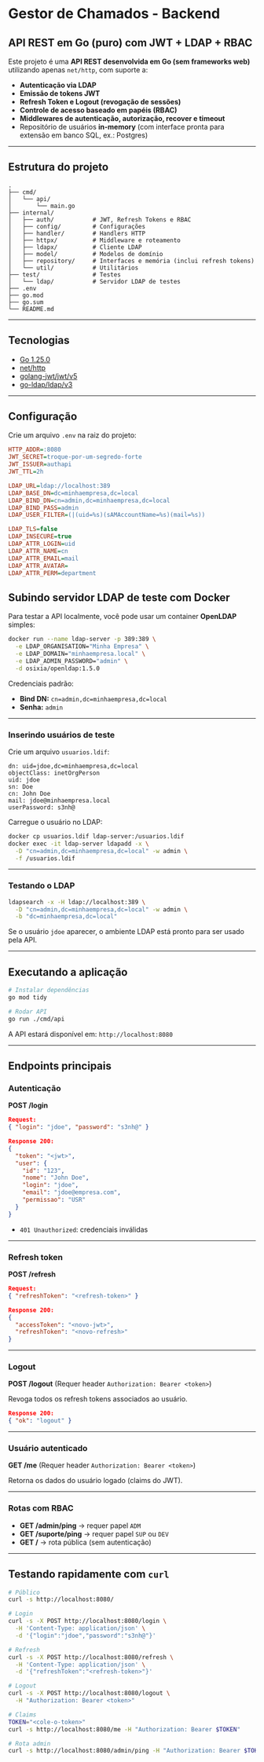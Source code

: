 # Gestor de Chamados - Backend

## API REST em Go (puro) com JWT + LDAP + RBAC

Este projeto é uma **API REST desenvolvida em Go (sem frameworks web)** utilizando apenas `net/http`, com suporte a:

* **Autenticação via LDAP**
* **Emissão de tokens JWT**
* **Refresh Token e Logout (revogação de sessões)**
* **Controle de acesso baseado em papéis (RBAC)**
* **Middlewares de autenticação, autorização, recover e timeout**
* Repositório de usuários **in-memory** (com interface pronta para extensão em banco SQL, ex.: Postgres)

---

## Estrutura do projeto

```text
.
├── cmd/
│   └── api/
│       └── main.go
├── internal/
│   ├── auth/           # JWT, Refresh Tokens e RBAC
│   ├── config/         # Configurações
│   ├── handler/        # Handlers HTTP
│   ├── httpx/          # Middleware e roteamento
│   ├── ldapx/          # Cliente LDAP
│   ├── model/          # Modelos de domínio
│   ├── repository/     # Interfaces e memória (inclui refresh tokens)
│   └── util/           # Utilitários
├── test/               # Testes
│   └── ldap/           # Servidor LDAP de testes 
├── .env
├── go.mod
├── go.sum
└── README.md
```

---

## Tecnologias

* [Go 1.25.0](https://golang.org/)
* [net/http](https://pkg.go.dev/net/http)
* [golang-jwt/jwt/v5](https://github.com/golang-jwt/jwt)
* [go-ldap/ldap/v3](https://github.com/go-ldap/ldap)

---

## Configuração

Crie um arquivo `.env` na raiz do projeto:

```ini
HTTP_ADDR=:8080
JWT_SECRET=troque-por-um-segredo-forte
JWT_ISSUER=authapi
JWT_TTL=2h

LDAP_URL=ldap://localhost:389
LDAP_BASE_DN=dc=minhaempresa,dc=local
LDAP_BIND_DN=cn=admin,dc=minhaempresa,dc=local
LDAP_BIND_PASS=admin
LDAP_USER_FILTER=(|(uid=%s)(sAMAccountName=%s)(mail=%s))

LDAP_TLS=false
LDAP_INSECURE=true
LDAP_ATTR_LOGIN=uid
LDAP_ATTR_NAME=cn
LDAP_ATTR_EMAIL=mail
LDAP_ATTR_AVATAR=
LDAP_ATTR_PERM=department
```
## Subindo servidor LDAP de teste com Docker

Para testar a API localmente, você pode usar um container **OpenLDAP** simples:

```bash
docker run --name ldap-server -p 389:389 \
  -e LDAP_ORGANISATION="Minha Empresa" \
  -e LDAP_DOMAIN="minhaempresa.local" \
  -e LDAP_ADMIN_PASSWORD="admin" \
  -d osixia/openldap:1.5.0
```

Credenciais padrão:

* **Bind DN:** `cn=admin,dc=minhaempresa,dc=local`
* **Senha:** `admin`

---

### Inserindo usuários de teste

Crie um arquivo `usuarios.ldif`:

```ldif
dn: uid=jdoe,dc=minhaempresa,dc=local
objectClass: inetOrgPerson
uid: jdoe
sn: Doe
cn: John Doe
mail: jdoe@minhaempresa.local
userPassword: s3nh@
```

Carregue o usuário no LDAP:

```bash
docker cp usuarios.ldif ldap-server:/usuarios.ldif
docker exec -it ldap-server ldapadd -x \
  -D "cn=admin,dc=minhaempresa,dc=local" -w admin \
  -f /usuarios.ldif
```

---

### Testando o LDAP

```bash
ldapsearch -x -H ldap://localhost:389 \
  -D "cn=admin,dc=minhaempresa,dc=local" -w admin \
  -b "dc=minhaempresa,dc=local"
```

Se o usuário `jdoe` aparecer, o ambiente LDAP está pronto para ser usado pela API.

---

## Executando a aplicação

```bash
# Instalar dependências
go mod tidy

# Rodar API
go run ./cmd/api
```

A API estará disponível em:
`http://localhost:8080`

---

## Endpoints principais

### Autenticação

**POST /login**

```json
Request:
{ "login": "jdoe", "password": "s3nh@" }

Response 200:
{
  "token": "<jwt>",
  "user": {
    "id": "123",
    "nome": "John Doe",
    "login": "jdoe",
    "email": "jdoe@empresa.com",
    "permissao": "USR"
  }
}
```

* `401 Unauthorized`: credenciais inválidas

---

### Refresh token

**POST /refresh**

```json
Request:
{ "refreshToken": "<refresh-token>" }

Response 200:
{
  "accessToken": "<novo-jwt>",
  "refreshToken": "<novo-refresh>"
}
```

---

### Logout

**POST /logout**
(Requer header `Authorization: Bearer <token>`)

Revoga todos os refresh tokens associados ao usuário.

```json
Response 200:
{ "ok": "logout" }
```

---

### Usuário autenticado

**GET /me**
(Requer header `Authorization: Bearer <token>`)

Retorna os dados do usuário logado (claims do JWT).

---

### Rotas com RBAC

* **GET /admin/ping** → requer papel `ADM`
* **GET /suporte/ping** → requer papel `SUP` ou `DEV`
* **GET /** → rota pública (sem autenticação)

---

## Testando rapidamente com `curl`

```bash
# Público
curl -s http://localhost:8080/

# Login
curl -s -X POST http://localhost:8080/login \
  -H 'Content-Type: application/json' \
  -d '{"login":"jdoe","password":"s3nh@"}'

# Refresh
curl -s -X POST http://localhost:8080/refresh \
  -H 'Content-Type: application/json' \
  -d '{"refreshToken":"<refresh-token>"}'

# Logout
curl -s -X POST http://localhost:8080/logout \
  -H "Authorization: Bearer <token>"

# Claims
TOKEN="<cole-o-token>"
curl -s http://localhost:8080/me -H "Authorization: Bearer $TOKEN"

# Rota admin
curl -s http://localhost:8080/admin/ping -H "Authorization: Bearer $TOKEN"
```

